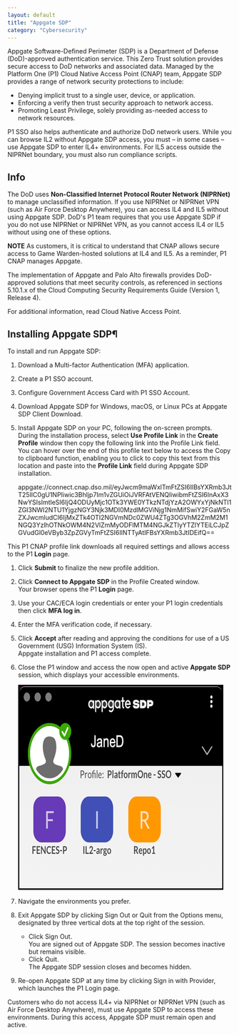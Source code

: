 ```yaml
---
layout: default
title: "Appgate SDP"
category: "Cybersecurity"
---
```


Appgate Software-Defined Perimeter (SDP) is a Department of Defense (DoD)-approved authentication service. This Zero Trust solution provides secure access to DoD networks and associated data. Managed by the Platform One (P1) Cloud Native Access Point (CNAP) team, Appgate SDP provides a range of network security protections to include:

* Denying implicit trust to a single user, device, or application.
* Enforcing a verify then trust security approach to network access.
* Promoting Least Privilege, solely providing as-needed access to network resources.

P1 SSO also helps authenticate and authorize DoD network users. While you can browse IL2 without Appgate SDP access, you must – in some cases – use Appgate SDP to enter IL4+ environments. For IL5 access outside the NIPRNet boundary, you must also run compliance scripts.

## Info
The DoD uses **Non-Classified Internet Protocol Router Network (NIPRNet)** to manage unclassified information. If you use NIPRNet or NIPRNet VPN (such as Air Force Desktop Anywhere), you can access IL4 and IL5 without using Appgate SDP. DoD's P1 team requires that you use Appgate SDP if you do not use NIPRNet or NIPRNet VPN, as you cannot access IL4 or IL5 without using one of these options.

**NOTE**
As customers, it is critical to understand that CNAP allows secure access to Game Warden-hosted solutions at IL4 and IL5. As a reminder, P1 CNAP manages Appgate.

The implementation of Appgate and Palo Alto firewalls provides DoD-approved solutions that meet security controls, as referenced in sections 5.10.1.x of the Cloud Computing Security Requirements Guide (Version 1, Release 4).

For additional information, read Cloud Native Access Point.

## Installing Appgate SDP¶
To install and run Appgate SDP:
1. Download a Multi-factor Authentication (MFA) application.
1. Create a P1 SSO account.
1. Configure Government Access Card with P1 SSO Account.
1. Download Appgate SDP for Windows, macOS, or Linux PCs at Appgate SDP Client Download.
1. Install Appgate SDP on your PC, following the on-screen prompts.
   During the installation process, select **Use Profile Link** in the **Create Profile** window then copy the following link into the Profile Link field. You can hover over the end of this profile text below to access the Copy to clipboard function, enabling you to click to copy this text from this location and paste into the **Profile Link** field during Appgate SDP installation.

   appgate://connect.cnap.dso.mil/eyJwcm9maWxlTmFtZSI6IlBsYXRmb3JtT25lIC0gU1NPIiwic3BhIjp7Im1vZGUiOiJVRFAtVENQIiwibmFtZSI6InAxX3NwYSIsImtleSI6IjQ4ODUyMjc1OTk3YWE0YTkzNTdjYzA2OWYxYjNkNTI1ZGI3NWI2NTU1YjgzNGY3Njk3MDI0MzdlMGViNjg1NmMifSwiY2FGaW5nZXJwcmludCI6IjMxZTk4OTI2NGVmNDc0ZWU4ZTg3OGVhM2ZmM2M1NGQ3YzlhOTNkOWM4N2VlZmMyODFlMTM4NGJkZTIyYTZlYTEiLCJpZGVudGl0eVByb3ZpZGVyTmFtZSI6IlNTTyAtIFBsYXRmb3JtIDEifQ==

This P1 CNAP profile link downloads all required settings and allows access to the P1 **Login** page.

1.	Click **Submit** to finalize the new profile addition.
1.	Click **Connect to Appgate SDP** in the Profile Created window. <br/>
    Your browser opens the P1 **Login** page.
1.	Use your CAC/ECA login credentials or enter your P1 login credentials then click **MFA log in**.
1.	Enter the MFA verification code, if necessary.
1.	Click **Accept** after reading and approving the conditions for use of a US Government (USG) Information System (IS). <br/>
    Appgate installation and P1 access complete.
1.	Close the P1 window and access the now open and active **Appgate SDP** session, which displays your accessible environments.

    ![Appgate](/img/appgate.png)
    
1.	Navigate the environments you prefer.
1.	Exit Appgate SDP by clicking Sign Out or Quit from the Options menu, designated by three vertical dots at the top right of the session.
    * Click Sign Out. <br/>
        You are signed out of Appgate SDP. The session becomes inactive but remains visible.
    * Click Quit. <br/>
        The Appgate SDP session closes and becomes hidden.
1.	Re-open Appgate SDP at any time by clicking Sign in with Provider, which launches the P1 Login page.

Customers who do not access IL4+ via NIPRNet or NIPRNet VPN (such as Air Force Desktop Anywhere), must use Appgate SDP to access these environments. During this access, Appgate SDP must remain open and active.

